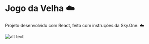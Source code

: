 # Jogo da Velha ☁️

Projeto desenvolvido com React, feito com instruções da Sky.One. ☁️

![alt text](https://i.imgur.com/CQzdCwt.png)
